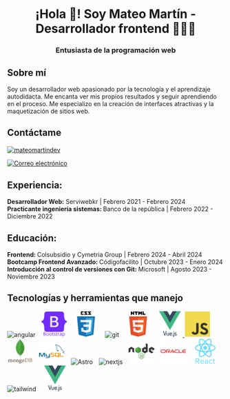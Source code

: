 <!---### Hola!
<h1> ¡Hola 👋! Soy Mateo Martín - Desarrollador web 👨🏻‍💻</h1>
<h3> Entusiasta de la programación web</h3>

MateoMartindev/MateoMartindev is a ✨ special ✨ repository because its `README.md` (this file) appears on your GitHub profile.
You can click the Preview link to take a look at your changes.

<img src="https://iconos8.es/icon/108784/javascript.png" alt="JavaScript"> --->

<h1 align="center">¡Hola 👋! Soy Mateo Martín - Desarrollador frontend 👨🏻‍💻</h1>
<h3 align="center">Entusiasta de la programación web</h3>

## Sobre mí
Soy un desarrollador web apasionado por la tecnología y el aprendizaje autodidacta. Me encanta ver mis propios resultados y seguir aprendiendo en el proceso. Me especializo en la creación de interfaces atractivas y la maquetización de sitios web.

## Contáctame

<p align="left">
<a href="https://linkedin.com/in/mateomartindev" target="blank"><img align="center" src="https://raw.githubusercontent.com/rahuldkjain/github-profile-readme-generator/master/src/images/icons/Social/linked-in-alt.svg" alt="mateomartindev" height="30" width="40" /></a>
</p>

[![Correo electrónico](https://img.shields.io/badge/Correo%20electrónico-mateomdev7%40gmail.com-blue)](mailto:mateomdev7@gmail.com)

## Experiencia:

<p>
  <strong>Desarrollador Web:</strong> Serviwebkr | Febrero 2021 - Febrero 2024
  <br>
   <strong>Practicante ingeniería sistemas: </strong> Banco de la república | Febrero 2022 - Diciembre 2022
  <br>

</p>

## Educación:

<p>
  <strong>Frontend: </strong> Colsubsidio y Cymetria Group | Febrero 2024 - Abril 2024
  <br>
  <strong>Bootcamp Frontend Avanzado: </strong> Códigofacilito | Octubre 2023 - Enero 2024
  <br>
   <strong>Introducción al control de versiones con Git: </strong> Microsoft | Agosto 2023 - Noviembre 2023
  <br>

</p>

## Tecnologías y herramientas que manejo

<p align="left"">
    <a href="https://angular.io" target="_blank" rel="noreferrer" style="margin-right: 10px; text-decoration: none;"> <img src="https://angular.io/assets/images/logos/angular/angular.svg" alt="angular" width="60" height="60"/> </a>
    <a href="https://getbootstrap.com" target="_blank" rel="noreferrer" style="margin-right: 10px; text-decoration: none;"> <img src="https://raw.githubusercontent.com/devicons/devicon/master/icons/bootstrap/bootstrap-plain-wordmark.svg" alt="bootstrap" width="60" height="60"/> </a>
    <a href="https://www.w3schools.com/css/" target="_blank" rel="noreferrer" style="margin-right: 10px; text-decoration: none;"> <img src="https://raw.githubusercontent.com/devicons/devicon/master/icons/css3/css3-original-wordmark.svg" alt="css3" width="60" height="60"/> </a>
    <a href="https://git-scm.com/" target="_blank" rel="noreferrer" style="margin-right: 10px; text-decoration: none;"> <img src="https://www.vectorlogo.zone/logos/git-scm/git-scm-icon.svg" alt="git" width="60" height="60"/> </a>
    <a href="https://www.w3.org/html/" target="_blank" rel="noreferrer" style="margin-right: 10px; text-decoration: none;"> <img src="https://raw.githubusercontent.com/devicons/devicon/master/icons/html5/html5-original-wordmark.svg" alt="html5" width="60" height="60"/> </a>
  <a href="https://vuejs.org/" target="_blank" rel="noreferrer" class="no-underline">
    <img src="https://raw.githubusercontent.com/devicons/devicon/master/icons/vuejs/vuejs-original-wordmark.svg" alt="vuejs" width="60" height="60" class="w-16 h-16">
</a>
      <a href="https://developer.mozilla.org/en-US/docs/Web/JavaScript" target="_blank" rel="noreferrer" style="margin-right: 10px; text-decoration: none;"> <img src="https://raw.githubusercontent.com/devicons/devicon/master/icons/javascript/javascript-original.svg" alt="javascript" width="60" height="60"/> </a>
    <a href="https://www.mongodb.com/" target="_blank" rel="noreferrer" style="margin-right: 10px; text-decoration: none;"> <img src="https://raw.githubusercontent.com/devicons/devicon/master/icons/mongodb/mongodb-original-wordmark.svg" alt="mongodb" width="60" height="60"/> </a>
    <a href="https://www.mysql.com/" target="_blank" rel="noreferrer" style="margin-right: 10px; text-decoration: none;"> <img src="https://raw.githubusercontent.com/devicons/devicon/master/icons/mysql/mysql-original-wordmark.svg" alt="mysql" width="60" height="60"/> </a>
  <a href="https://www.astro.build/" target="_blank" rel="noreferrer" style="margin-right: 10px; text-decoration: none;">
    <img src="https://raw.githubusercontent.com/snowpackjs/astro/main/assets/logo.svg" alt="Astro" width="60" height="60">
</a>
    <a href="https://nextjs.org/" target="_blank" rel="noreferrer" style="margin-right: 10px; text-decoration: none;"> <img src="https://cdn.worldvectorlogo.com/logos/nextjs-2.svg" alt="nextjs" width="60" height="60"/> </a>
    <a href="https://nodejs.org" target="_blank" rel="noreferrer" style="margin-right: 10px; text-decoration: none;"> <img src="https://raw.githubusercontent.com/devicons/devicon/master/icons/nodejs/nodejs-original-wordmark.svg" alt="nodejs" width="60" height="60"/> </a>
    <a href="https://www.oracle.com/" target="_blank" rel="noreferrer" style="margin-right: 10px; text-decoration: none;"> <img src="https://raw.githubusercontent.com/devicons/devicon/master/icons/oracle/oracle-original.svg" alt="oracle" width="60" height="60"/> </a>
    <a href="https://reactjs.org/" target="_blank" rel="noreferrer" style="margin-right: 10px; text-decoration: none;"> <img src="https://raw.githubusercontent.com/devicons/devicon/master/icons/react/react-original-wordmark.svg" alt="react" width="60" height="60"/> </a>
    <a href="https://tailwindcss.com/" target="_blank" rel="noreferrer" style="margin-right: 10px; text-decoration: none;"> <img src="https://www.vectorlogo.zone/logos/tailwindcss/tailwindcss-icon.svg" alt="tailwind" width="60" height="60"/> </a>
    <a href="https://vuejs.org/" target="_blank" rel="noreferrer" style="text-decoration: none;"> <img src="https://raw.githubusercontent.com/devicons/devicon/master/icons/vuejs/vuejs-original-wordmark.svg" alt="vuejs" width="60" height="60"/> </a>
</p>
